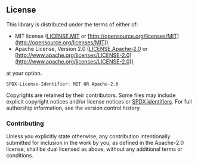 # 

## License

This library is distributed under the terms of either of:

* MIT license ([LICENSE.MIT](LICENSE.MIT) or
[http://opensource.org/licenses/MIT](http://opensource.org/licenses/MIT))
* Apache License, Version 2.0 ([LICENSE.Apache-2.0](LICENSE.Apache-2.0) or
[http://www.apache.org/licenses/LICENSE-2.0](http://www.apache.org/licenses/LICENSE-2.0))

at your option.

`SPDX-License-Identifier: MIT OR Apache-2.0`

Copyrights are retained by their contributors. Some files may include explicit copyright notices
and/or license notices or [SPDX identifiers](https://spdx.dev/ids/). For full authorship 
information, see the version control history.

### Contributing

Unless you explicitly state otherwise, any contribution intentionally submitted for inclusion in the
work by you, as defined in the Apache-2.0 license, shall be dual licensed as above, without any
additional terms or conditions.
